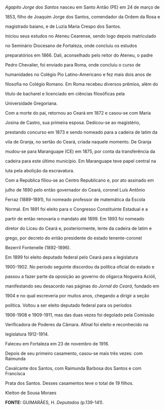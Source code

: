 

*Agapito Jorge dos Santos* nasceu em Santo Antão (PE) em 24 de março de

1853, filho de Joaquim Jorge dos Santos, comendador da Ordem da Rosa e

magistrado baiano, e de Luzia Maria Crespo dos Santos.



Iniciou seus estudos no Ateneu Cearense, sendo logo depois matriculado

no Seminário Diocesano de Fortaleza, onde concluiu os estudos

preparatórios em 1866. Dali, aconselhado pelo reitor do Ateneu, o padre

Pedro Chevalier, foi enviado para Roma, onde concluiu o curso de

humanidades no Colégio Pio Latino-Americano e fez mais dois anos de

filosofia no Colégio Romano. Em Roma recebeu diversos prêmios, além do

título de bacharel e licenciado em ciências filosóficas pela

Universidade Gregoriana.



Com a morte do pai, retornou ao Ceará em 1872 e casou-se com Maria

Josina de Castro, sua primeira esposa. Dedicou-se ao magistério,

prestando concurso em 1873 e sendo nomeado para a cadeira de latim da

vila de Granja, no sertão do Ceará, criada naquele momento. De Granja

mudou-se para Maranguape (CE) em 1875, por conta da transferência da

cadeira para este último município. Em Maranguape teve papel central na

luta pela abolição da escravatura.



Com a República filiou-se ao Centro Republicano e, por ato assinado em

julho de 1890 pelo então governador do Ceará, coronel Luís Antônio

Ferraz (1889-1891), foi nomeado professor de matemática da Escola

Normal. Em 1891 foi eleito para o Congresso Constituinte Estadual e a

partir de então renovaria o mandato até 1899. Em 1893 foi nomeado

diretor do Liceu do Ceará e, posteriormente, lente da cadeira de latim e

grego, por decreto do então presidente do estado tenente-coronel

Bezerril Fontenelle (1892-1896).



Em 1899 foi eleito deputado federal pelo Ceará para a legislatura

1900-1902. No período seguinte discordou da política oficial do estado e

passou a fazer parte da oposição ao governo do oligarca Nogueira Acióli,

manifestando seu desacordo nas páginas do *Jornal do Ceará*, fundado em

1904 e no qual escreveria por muitos anos, chegando a dirigir a seção

política. Voltou a ser eleito deputado federal para os períodos

1906-1908 e 1909-1911, mas das duas vezes foi degolado pela Comissão

Verificadora de Poderes da Câmara. Afinal foi eleito e reconhecido na

legislatura 1912-1914.



Faleceu em Fortaleza em 23 de novembro de 1916.



Depois de seu primeiro casamento, casou-se mais três vezes: com Raimunda

Cavalcante dos Santos, com Raimunda Barbosa dos Santos e com Francisca

Prata dos Santos. Desses casamentos teve o total de 19 filhos.



Kleiton de Sousa Moraes



**FONTE:** GUIMARÃES, H. *Deputados* (p.139-141).

